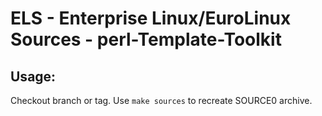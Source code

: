 # ELS - Enterprise Linux/EuroLinux Sources - perl-Template-Toolkit
 
## Usage:
  Checkout branch or tag. Use `make sources` to recreate  SOURCE0 archive.
